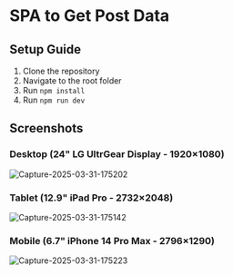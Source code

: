 # SPA to Get Post Data

## Setup Guide
1. Clone the repository
2. Navigate to the root folder
3. Run `npm install`
4. Run `npm run dev` 

## Screenshots

### Desktop (24" LG UltrGear Display - 1920×1080)
![Capture-2025-03-31-175202](https://github.com/user-attachments/assets/d27e1ecd-6a41-43cc-a8b5-f882b62c38b6)

### Tablet (12.9" iPad Pro - 2732×2048)
![Capture-2025-03-31-175142](https://github.com/user-attachments/assets/c34fe2b9-7959-4461-bf29-d37e01a86f38)

### Mobile (6.7" iPhone 14 Pro Max - 2796×1290)
![Capture-2025-03-31-175223](https://github.com/user-attachments/assets/049193a5-b0e5-4c9a-a4bd-7707faebec18)
